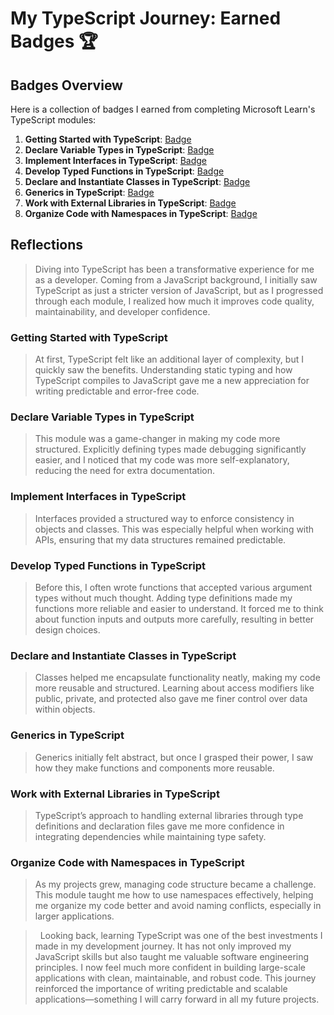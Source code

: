 # My TypeScript Journey: Earned Badges 🏆

## Badges Overview

Here is a collection of badges I earned from completing Microsoft Learn's TypeScript modules:

1. **Getting Started with TypeScript**: [Badge](https://learn.microsoft.com/api/achievements/share/en-us/0404233-5594/EJZXBFUP?sharingId=34E91CB89530921A)
2. **Declare Variable Types in TypeScript**: [Badge](https://learn.microsoft.com/api/achievements/share/en-us/0404233-5594/CWSKYPD9?sharingId=34E91CB89530921A)
3. **Implement Interfaces in TypeScript**: [Badge](https://learn.microsoft.com/api/achievements/share/en-us/0404233-5594/9N5BDL9U?sharingId=34E91CB89530921A)
4. **Develop Typed Functions in TypeScript**: [Badge](https://learn.microsoft.com/api/achievements/share/en-us/0404233-5594/9N5BTSPU?sharingId=34E91CB89530921A)
5. **Declare and Instantiate Classes in TypeScript**: [Badge](https://learn.microsoft.com/api/achievements/share/en-us/0404233-5594/K5M29X8B?sharingId=34E91CB89530921A)
6. **Generics in TypeScript**: [Badge](https://learn.microsoft.com/api/achievements/share/en-us/0404233-5594/J6PQF63T?sharingId=34E91CB89530921A)
7. **Work with External Libraries in TypeScript**: [Badge](https://learn.microsoft.com/api/achievements/share/en-us/0404233-5594/EJZZHDYP?sharingId=34E91CB89530921A)
8. **Organize Code with Namespaces in TypeScript**: [Badge](https://learn.microsoft.com/api/achievements/share/en-us/0404233-5594/9N55DSHU?sharingId=34E91CB89530921A)

## Reflections

>Diving into TypeScript has been a transformative experience for me as a developer. Coming from a JavaScript background, I initially saw TypeScript as just a stricter version of JavaScript, but as I progressed through each module, I realized how much it improves code quality, maintainability, and developer confidence.

### Getting Started with TypeScript
>At first, TypeScript felt like an additional layer of complexity, but I quickly saw the benefits. Understanding static typing and how TypeScript compiles to JavaScript gave me a new appreciation for writing predictable and error-free code.

### Declare Variable Types in TypeScript
>This module was a game-changer in making my code more structured. Explicitly defining types made debugging significantly easier, and I noticed that my code was more self-explanatory, reducing the need for extra documentation.

### Implement Interfaces in TypeScript
>Interfaces provided a structured way to enforce consistency in objects and classes. This was especially helpful when working with APIs, ensuring that my data structures remained predictable.

### Develop Typed Functions in TypeScript
>Before this, I often wrote functions that accepted various argument types without much thought. Adding type definitions made my functions more reliable and easier to understand. It forced me to think about function inputs and outputs more carefully, resulting in better design choices.

### Declare and Instantiate Classes in TypeScript
 >Classes helped me encapsulate functionality neatly, making my code more reusable and structured. Learning about access modifiers like public, private, and protected also gave me finer control over data within objects.

### Generics in TypeScript
>Generics initially felt abstract, but once I grasped their power, I saw how they make functions and components more reusable.

### Work with External Libraries in TypeScript
>TypeScript’s approach to handling external libraries through type definitions and declaration files gave me more confidence in integrating dependencies while maintaining type safety.

### Organize Code with Namespaces in TypeScript
>As my projects grew, managing code structure became a challenge. This module taught me how to use namespaces effectively, helping me organize my code better and avoid naming conflicts, especially in larger applications.


> &nbsp; Looking back, learning TypeScript was one of the best investments I made in my development journey. It has not only improved my JavaScript skills but also taught me valuable software engineering principles. 
I now feel much more confident in building large-scale applications with clean, maintainable, and robust code. This journey reinforced the importance of writing predictable and scalable applications—something I will carry forward in all my future projects.